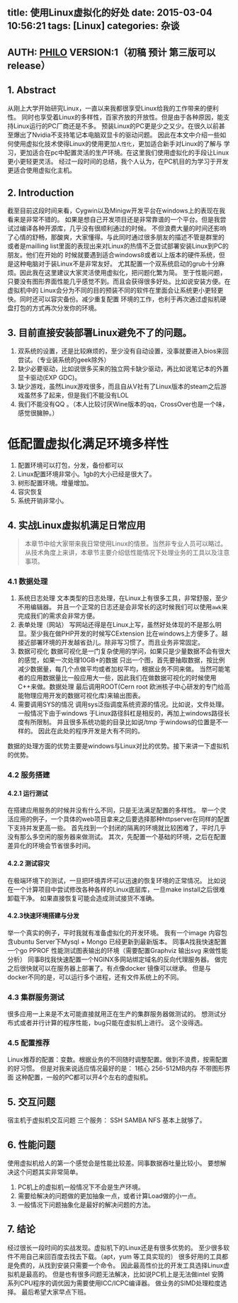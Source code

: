 title: 使用Linux虚拟化的好处
date: 2015-03-04 10:56:21
tags: [Linux]
categories: 杂谈
---

## AUTH: [PHILO](http://www.philo.top/about/) VERSION:1（初稿 预计 第三版可以release）

## 1. Abstract
从刚上大学开始研究Linux，一直以来我都很享受Linux给我的工作带来的便利性。
同时也享受着Linux的多样性，百家齐放的开放性。但是由于各种原因，能支持Linux运行的PC厂商还是不多。
预装Linux的PC更是少之又少。在很久以前甚至爆出了Nvidia不支持笔记本电脑双显卡的驱动问题。
因此在本文中介绍一些如何使用虚拟化技术使得Linux的使用更加`人性化`，更加适合新手对Linux的了解与
学习，更加适合在pc中配置灵活的生产环境。在这里我们使用虚拟化的手段让Linux更小更轻更灵活。
经过一段时间的总结，我个人认为，在PC机目的为学习于开发更适合使用虚拟化主机。

## 2. Introduction
截至目前这段时间来看，Cygwin以及Minigw开发平台在windows上的表现在我看来是非常不错的。
如果是想自己开发项目还是非常靠谱的一个平台。但是我尝试过编译各种开源库，几乎没有很顺利通过的时候。
不但浪费大量的时间还影响了心情的舒畅，那酸爽，大家懂得。与此同时通过很多朋友的描述不管是群里的
或者是mailling list里面的表现出来对Linux的热情不乏尝试部署安装Linux到PC的朋友。他们在开始的
时候就要遇到适合windows8或者以上版本的硬件系统，但是这种电脑对于装Linux不是非常友好。
尤其配置一个双系统启动的grub十分麻烦。因此我在这里建议大家灵活使用虚拟化，把问题化繁为简。
至于性能问题，只要没有图形界面性能几乎感觉不到。而且会获得很多好处。比如说安装方便。在虚拟机中的
Linux会分为不同的目的预装不同的软件在里面会让系统更小更轻更快。同时还可以容灾备份。减少重复配置
环境的工作，也利于再次通过虚拟机硬盘打包的方式再次分发你的环境。

## 3. 目前直接安装部署Linux避免不了的问题。
1. 双系统的设置，还是比较麻烦的，至少没有自动设置，没事就要进入bios来回尝试。（专业装系统的geek除外）
2. 缺少必要驱动，比如说很多买来的独立网卡缺少驱动，再比如说笔记本的外置显卡驱动(EXP GDC)。
3. 缺少游戏，虽然Linux游戏很多，而且自从V社有了Linux版本的steam之后游戏虽然多了起来，但是我们不能没有LOL
4. 我们不能没有QQ 。（本人比较讨厌Wine版本的qq，CrossOver也是一个味，感觉很臃肿。）


# 低配置虚拟化满足环境多样性
1. 配置环境可以打包，分发，备份都可以
2. Linux配置环境非常小。1gb的大小已经是很大了。
3. 树形配置环境。增量增加。
4. 容灾恢复
5. 系统开销非常小。

## 4. 实战Linux虚拟机满足日常应用
> 本章节中给大家带来我日常使用Linux的情景。当然非专业人员可以略过。
从技术角度上来讲，本章节主要介绍低性能情况下处理业务的工具以及注意事项。

### 4.1 数据处理
1. 系统日志处理
    文本类型的日志处理，在Linux上有很多工具，非常舒服，至少不用编辑器。
    并且一个正常的日志还是会非常长的这时候我们可以使用`awk`来完成我们的需求会非常方便。
2. 表单处理（网站）
    写网站还得是在Linux上写，虽然好处体现的不是那么明显。至少我在做PHP开发的时候写CExtension
    比在windows上方便多了。越接近部署环境的开发越省劲儿。除非写习惯了。而且业务非常固定。
5. 数据可视化
    数据可视化是一门复杂使用的学问，如果只是少量数据不会有很大的感觉，如果一次处理10GB+的数据
    只出一个图，首先要抽取数据，按比例减少数据量，每几个点做平均或者加权平均，根据业务不同来做。
    当然可能笔者的应用数据量比一般应用大一些，因此我们在做数据可视化的时候使用C++来做。数据处理
    最后调用ROOT(Cern root 欧洲核子中心研发的专门给高能物理应用开发的数据可视化库)来输出图表。
6. 需要调用SYS的情况
    调用sys泛指调度系统资源的情况。比如说，文件处理。
    一般情况下由于windows 于Linux路径斜杠是相反的，再加上windows路径长度有所限制。
    并且很多系统功能的目录比如说/tmp 于windows的位置是不一样的。
    因此在此处的程序开发是大有不同的。

数据的处理方面的优势主要是windows与Linux对比的优势。接下来讲一下虚拟机的优势。

### 4.2 服务搭建

#### 4.2.1 运行测试
在搭建应用服务的时候并没有什么不同，只是无法满足配置的多样性。
举一个灵活应用的例子，一个具体的web项目拿来之后要选择那种httpserver在同样的配置下支持并发更高一些。
首先找到一个封闭的隔离的环境就比较困难了，平时几乎没有那么多空闲的服务器来做测试。
其次，先配置一个基础的环境，之后在配置差异化的环境会节省很多时间。

#### 4.2.2 测试容灾
在极端环境下的测试，一旦把环境弄坏可以迅速的恢复环境的正常情况。
比如说在一个计算项目中尝试修改各种各样的Linux底层库，一旦make install之后很难卸载干净。
如果直接恢复可能会造成测试接货不准确。

#### 4.2.3快速环境搭建与分发
举一个真实的例子，平时我就有准备虚拟化的开发环境。
我有一个image 内容包含ubuntu Server下Mysql + Mongo 已经更新到最新版本。
同事A找我快速配置一个go PPROF 性能测试图表输出的环境（需要配置Graphviz 输出svg 来做性能分析）
同事B找我快速配置一个NGINX多网站绑定域名的反向代理服务器。
做完之后很快就可以在服务器上部署了。有点像docker 镜像可以继承。
但是与docker不同的是，可以运行多个进程，还有文件系统上的不同。

### 4.3 集群服务测试
很多应用一上来是不太可能直接就用正在生产的集群服务器做测试的。
想测试分布式或者并行计算的程序性能，bug只能在虚拟机上进行。
这个没得选。

### 4.5 配置推荐
Linux推荐的配置：变数。根据业务的不同随时调整配置。做到不浪费，按需配置的好习惯。
但是对我来说适应情况最好的是： 1核心 256-512MB内存 不带图形界面
这种配置，一般的PC都可以开4个左右的虚拟机。

## 5. 交互问题
宿主机于虚拟机交互问题
三个服务： SSH SAMBA NFS 基本上就够了。

## 6. 性能问题
使用虚拟机给人的第一个感觉会是性能比较差。同事数据吞吐量比较小。
要想解决这个问题其实非常简单。
1. PC机上的虚拟机一般情况下不会是生产环境。
2. 需要给解决的问题做的更加抽象一点，或者计算Load做的小一点。
3. 一般情况下问题抽象化是最好的解决问题的方法。

## 7. 结论
经过很长一段时间的实战发现。虚拟机下的Linux还是有很多优势的。
至少很多软件不用自己来回百度去找去下载。（apt，yum 等工具实现的）
很多好用的工具都是免费的，从找到安装只需要一个命令。
因此最高性价比的开发工具选择Linux虚拟机是最高的。
但是也有很多问题无法解决，比如说PC机上是无法做intel 安腾 系列CPU程序的调优因为需要使用ICC/ICPC编译器。
做业务的SIMD处理粒度选择。
最后希望大家早点下班。
